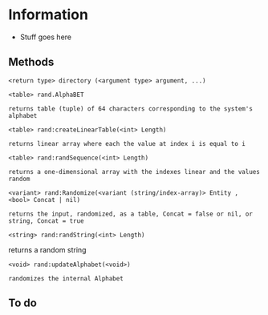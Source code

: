 # Information
- Stuff goes here

## Methods
`<return type> directory (<argument type> argument, ...)`  
```   
<table> rand.AlphaBET 
```     
`returns table (tuple) of 64 characters corresponding to the system's alphabet`       
```   
<table> rand:createLinearTable(<int> Length)
```   
`returns linear array where each the value at index i is equal to i`   
```   
<table> rand:randSequence(<int> Length)
```   
`returns a one-dimensional array with the indexes linear and the values random`      
```   
<variant> rand:Randomize(<variant (string/index-array)> Entity , <bool> Concat | nil)
```   
`returns the input, randomized, as a table, Concat = false or nil, or string, Concat = true`   
```   
<string> rand:randString(<int> Length)
``` 
returns a random string   
```   
<void> rand:updateAlphabet(<void>)
```   
`randomizes the internal Alphabet`    

## To do
